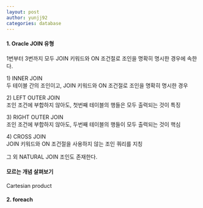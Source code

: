 ```yaml
---
layout: post
author: yunjj92
categories: database
---
```

<article>
<h4>1. Oracle JOIN 유형</h4>
<P>
    1번부터 3번까지 모두 JOIN 키워드와 ON 조건절로 조인을 명확히 명시한 경우에 속한다. 
</P>
<p>1) INNER JOIN<br>
    두 테이블 간의 조인이고, JOIN 키워드와 ON 조건절로 조인을 명확히 명시한 경우
</p>
<p>2) LEFT OUTER JOIN<br>
    조인 조건에 부합하지 않아도, 첫번째 테이블의 행들은 모두 출력되는 것이 특징
</p>
<p>3) RIGHT OUTER JOIN<br>
     조인 조건에 부합하지 않아도, 두번째 테이블의 행들이 모두 출력되는 것이 핵심
</p>
<p>4) CROSS JOIN <br>
    JOIN 키워드와 ON 조건절을 사용하지 않는 조인 쿼리를 지칭
</p>
<p>
    그 외 NATURAL JOIN 조인도 존재한다. 
</p>

<h4>모르는 개념 살펴보기</h4>
<p>
  Cartesian product <br>
</p>

<h4>2. foreach </h4>
<p>
    
</p>
</article>
